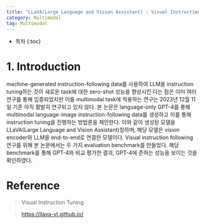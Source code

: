 ```yaml
---
title: "LLaVA(Large Language and Vision Assistant) : Visual Instruction Tuning"
category: Multimodal
tag: Multimodal
---
```








* 목차
{:toc}












# 1. Introduction

machine-generated instruction-following data를 사용하여 LLM을 instruction tuning하는 것이 새로운 task에 대한 zero-shot 성능을 향상시킨 다는 점은 이미 여러 연구를 통해 입증되었지만 이를 multimodal task에 적용하는 연구는 2023년 12월 11일 기준 아직 활발히 연구되고 있지 않다. 본 논문은  language-only GPT-4를 통해 multimodal language-image instruction-following data를 생성하고 이를 통해 instruction tuning을 진행하는 방법론을 제안한다. 이와 같이 생성된 모델을 LLaVA(Large Language and Vision Assistant)칭하며, 해당 모델은 vision encoder와 LLM을 end-to-end로 연결한 모델이다. Visual instruction following 연구를 위해 본 논문에서는 두 가지 evaluation benchmark를 만들었다. 해당 benchmark를 통해 GPT-4와 비교 평가한 결과, GPT-4에 준하는 성능을 보이는 것을 확인하였다.










# Reference

> Visual Instruction Tuning

> https://llava-vl.github.io/
